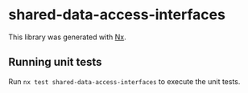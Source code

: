 # shared-data-access-interfaces

This library was generated with [Nx](https://nx.dev).

## Running unit tests

Run `nx test shared-data-access-interfaces` to execute the unit tests.
